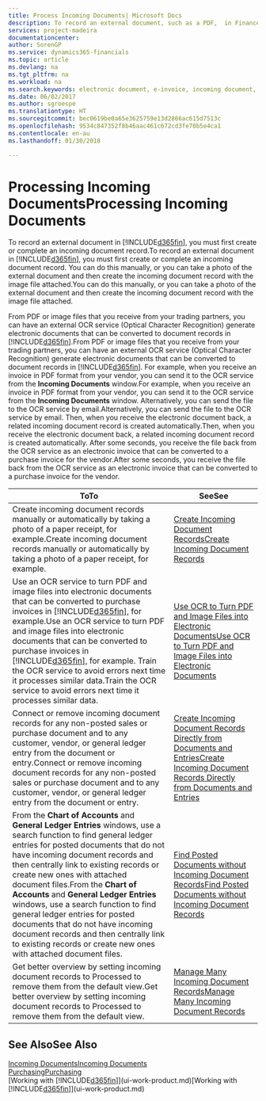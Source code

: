 ```yaml
---
title: Process Incoming Documents| Microsoft Docs
description: To record an external document, such as a PDF,  in Finance and Operations, Business edition , you first create or complete an incoming document record.
services: project-madeira
documentationcenter: 
author: SorenGP
ms.service: dynamics365-financials
ms.topic: article
ms.devlang: na
ms.tgt_pltfrm: na
ms.workload: na
ms.search.keywords: electronic document, e-invoice, incoming document, OCR, ecommerce, document exchange, import invoice
ms.date: 06/02/2017
ms.author: sgroespe
ms.translationtype: HT
ms.sourcegitcommit: bec0619be0a65e3625759e13d2866ac615d7513c
ms.openlocfilehash: 9534c847352f8b46aac461c672cd3fe70b5e4ca1
ms.contentlocale: en-au
ms.lasthandoff: 01/30/2018

---
```

# <a name="processing-incoming-documents"></a><span data-ttu-id="924f7-103">Processing Incoming Documents</span><span class="sxs-lookup"><span data-stu-id="924f7-103">Processing Incoming Documents</span></span>
<span data-ttu-id="924f7-104">To record an external document in [!INCLUDE[d365fin](includes/d365fin_md.md)], you must first create or complete an incoming document record.</span><span class="sxs-lookup"><span data-stu-id="924f7-104">To record an external document in [!INCLUDE[d365fin](includes/d365fin_md.md)], you must first create or complete an incoming document record.</span></span> <span data-ttu-id="924f7-105">You can do this manually, or you can take a photo of the external document and then create the incoming document record with the image file attached.</span><span class="sxs-lookup"><span data-stu-id="924f7-105">You can do this manually, or you can take a photo of the external document and then create the incoming document record with the image file attached.</span></span>

<span data-ttu-id="924f7-106">From PDF or image files that you receive from your trading partners, you can have an external OCR service (Optical Character Recognition) generate electronic documents that can be converted to document records in [!INCLUDE[d365fin](includes/d365fin_md.md)].</span><span class="sxs-lookup"><span data-stu-id="924f7-106">From PDF or image files that you receive from your trading partners, you can have an external OCR service (Optical Character Recognition) generate electronic documents that can be converted to document records in [!INCLUDE[d365fin](includes/d365fin_md.md)].</span></span> <span data-ttu-id="924f7-107">For example, when you receive an invoice in PDF format from your vendor, you can send it to the OCR service from the **Incoming Documents** window.</span><span class="sxs-lookup"><span data-stu-id="924f7-107">For example, when you receive an invoice in PDF format from your vendor, you can send it to the OCR service from the **Incoming Documents** window.</span></span> <span data-ttu-id="924f7-108">Alternatively, you can send the file to the OCR service by email.</span><span class="sxs-lookup"><span data-stu-id="924f7-108">Alternatively, you can send the file to the OCR service by email.</span></span> <span data-ttu-id="924f7-109">Then, when you receive the electronic document back, a related incoming document record is created automatically.</span><span class="sxs-lookup"><span data-stu-id="924f7-109">Then, when you receive the electronic document back, a related incoming document record is created automatically.</span></span> <span data-ttu-id="924f7-110">After some seconds, you receive the file back from the OCR service as an electronic invoice that can be converted to a purchase invoice for the vendor.</span><span class="sxs-lookup"><span data-stu-id="924f7-110">After some seconds, you receive the file back from the OCR service as an electronic invoice that can be converted to a purchase invoice for the vendor.</span></span>

| <span data-ttu-id="924f7-111">To</span><span class="sxs-lookup"><span data-stu-id="924f7-111">To</span></span> | <span data-ttu-id="924f7-112">See</span><span class="sxs-lookup"><span data-stu-id="924f7-112">See</span></span> |
| --- | --- |
| <span data-ttu-id="924f7-113">Create incoming document records manually or automatically by taking a photo of a paper receipt, for example.</span><span class="sxs-lookup"><span data-stu-id="924f7-113">Create incoming document records manually or automatically by taking a photo of a paper receipt, for example.</span></span> |[<span data-ttu-id="924f7-114">Create Incoming Document Records</span><span class="sxs-lookup"><span data-stu-id="924f7-114">Create Incoming Document Records</span></span>](across-how-create-income-document-records.md) |
| <span data-ttu-id="924f7-115">Use an OCR service to turn PDF and image files into electronic documents that can be converted to purchase invoices in [!INCLUDE[d365fin](includes/d365fin_md.md)], for example.</span><span class="sxs-lookup"><span data-stu-id="924f7-115">Use an OCR service to turn PDF and image files into electronic documents that can be converted to purchase invoices in [!INCLUDE[d365fin](includes/d365fin_md.md)], for example.</span></span> <span data-ttu-id="924f7-116">Train the OCR service to avoid errors next time it processes similar data.</span><span class="sxs-lookup"><span data-stu-id="924f7-116">Train the OCR service to avoid errors next time it processes similar data.</span></span> |[<span data-ttu-id="924f7-117">Use OCR to Turn PDF and Image Files into Electronic Documents</span><span class="sxs-lookup"><span data-stu-id="924f7-117">Use OCR to Turn PDF and Image Files into Electronic Documents</span></span>](across-how-use-ocr-pdf-images-files.md) |
| <span data-ttu-id="924f7-118">Connect or remove incoming document records for any non-posted sales or purchase document and to any customer, vendor, or general ledger entry from the document or entry.</span><span class="sxs-lookup"><span data-stu-id="924f7-118">Connect or remove incoming document records for any non-posted sales or purchase document and to any customer, vendor, or general ledger entry from the document or entry.</span></span> |[<span data-ttu-id="924f7-119">Create Incoming Document Records Directly from Documents and Entries</span><span class="sxs-lookup"><span data-stu-id="924f7-119">Create Incoming Document Records Directly from Documents and Entries</span></span>](across-how-connect-disconnect-income-document-records.md) |
| <span data-ttu-id="924f7-120">From the **Chart of Accounts** and **General Ledger Entries** windows, use a search function to find general ledger entries for posted documents that do not have incoming document records and then centrally link to existing records or create new ones with attached document files.</span><span class="sxs-lookup"><span data-stu-id="924f7-120">From the **Chart of Accounts** and **General Ledger Entries** windows, use a search function to find general ledger entries for posted documents that do not have incoming document records and then centrally link to existing records or create new ones with attached document files.</span></span> |[<span data-ttu-id="924f7-121">Find Posted Documents without Incoming Document Records</span><span class="sxs-lookup"><span data-stu-id="924f7-121">Find Posted Documents without Incoming Document Records</span></span>](across-how-find-posted-documents-without-income-document-records.md) |
| <span data-ttu-id="924f7-122">Get better overview by setting incoming document records to Processed to remove them from the default view.</span><span class="sxs-lookup"><span data-stu-id="924f7-122">Get better overview by setting incoming document records to Processed to remove them from the default view.</span></span> |[<span data-ttu-id="924f7-123">Manage Many Incoming Document Records</span><span class="sxs-lookup"><span data-stu-id="924f7-123">Manage Many Incoming Document Records</span></span>](across-how-manage-many-income-document-records.md) |

## <a name="see-also"></a><span data-ttu-id="924f7-124">See Also</span><span class="sxs-lookup"><span data-stu-id="924f7-124">See Also</span></span>
[<span data-ttu-id="924f7-125">Incoming Documents</span><span class="sxs-lookup"><span data-stu-id="924f7-125">Incoming Documents</span></span>](across-income-documents.md)  
[<span data-ttu-id="924f7-126">Purchasing</span><span class="sxs-lookup"><span data-stu-id="924f7-126">Purchasing</span></span>](purchasing-manage-purchasing.md)  
<span data-ttu-id="924f7-127">[Working with [!INCLUDE[d365fin](includes/d365fin_md.md)]](ui-work-product.md)</span><span class="sxs-lookup"><span data-stu-id="924f7-127">[Working with [!INCLUDE[d365fin](includes/d365fin_md.md)]](ui-work-product.md)</span></span>

